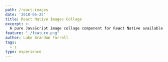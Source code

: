 ```yaml
---
path: /react-images
date: '2018-06-25'
title: React Native Images Collage
excerpt: >-
  A pure JavaScript image collage component for React Native available free under the MIT license.
feature: "./feature.png"
author: Luke Brandon Farrell
tags:
  - z
type: experience
---
```

